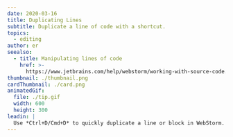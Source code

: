 ```yaml
---
date: 2020-03-16
title: Duplicating Lines
subtitle: Duplicate a line of code with a shortcut.
topics:
  - editing
author: er
seealso:
  - title: Manipulating lines of code
    href: >-
      https://www.jetbrains.com/help/webstorm/working-with-source-code.html#editor_lines_code_blocks
thumbnail: ./thumbnail.png
cardThumbnail: ./card.png
animatedGif:
  file: ./tip.gif
  width: 600
  height: 300
leadin: |
  Use *Ctrl+D/Cmd+D* to quickly duplicate a line or block in WebStorm.
---
```


